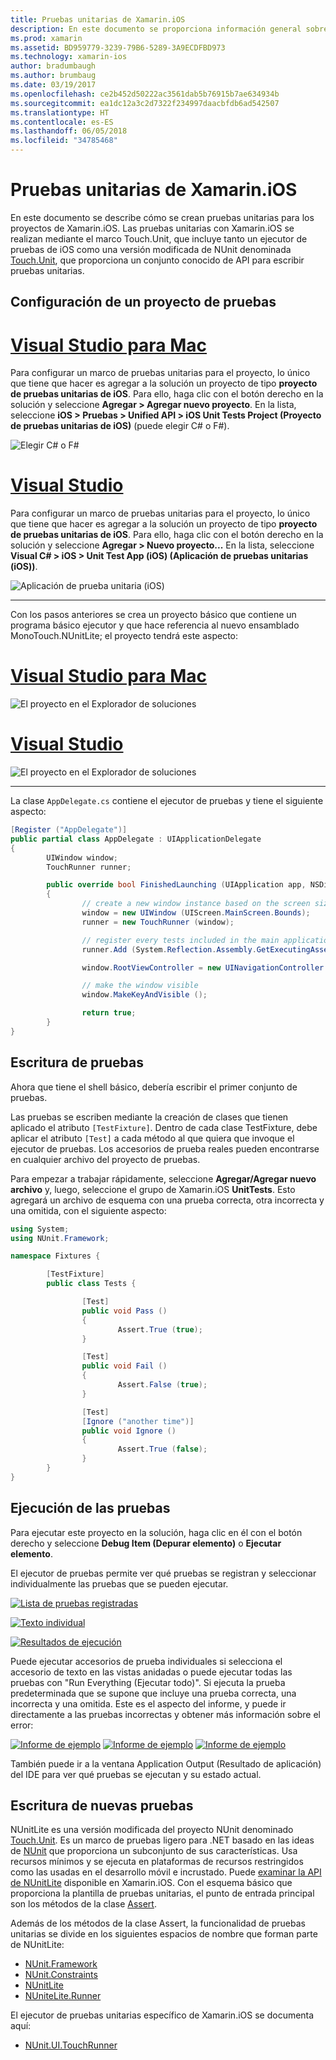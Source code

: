 ```yaml
---
title: Pruebas unitarias de Xamarin.iOS
description: En este documento se proporciona información general sobre cómo realizar pruebas unitarias de una aplicación Xamarin.iOS. Se describe cómo crear un proyecto de prueba unitaria, escribir pruebas y ejecutar pruebas.
ms.prod: xamarin
ms.assetid: BD959779-3239-79B6-5289-3A9ECDFBD973
ms.technology: xamarin-ios
author: bradumbaugh
ms.author: brumbaug
ms.date: 03/19/2017
ms.openlocfilehash: ce2b452d50222ac3561dab5b76915b7ae634934b
ms.sourcegitcommit: ea1dc12a3c2d7322f234997daacbfdb6ad542507
ms.translationtype: HT
ms.contentlocale: es-ES
ms.lasthandoff: 06/05/2018
ms.locfileid: "34785468"
---
```

# <a name="unit-testing-xamarinios-apps"></a>Pruebas unitarias de Xamarin.iOS

En este documento se describe cómo se crean pruebas unitarias para los proyectos de Xamarin.iOS.
Las pruebas unitarias con Xamarin.iOS se realizan mediante el marco Touch.Unit, que incluye tanto un ejecutor de pruebas de iOS como una versión modificada de NUnit denominada [Touch.Unit](https://github.com/xamarin/Touch.Unit), que proporciona un conjunto conocido de API para escribir pruebas unitarias.

## <a name="setting-up-a-test-project"></a>Configuración de un proyecto de pruebas

# <a name="visual-studio-for-mactabvsmac"></a>[Visual Studio para Mac](#tab/vsmac)

Para configurar un marco de pruebas unitarias para el proyecto, lo único que tiene que hacer es agregar a la solución un proyecto de tipo **proyecto de pruebas unitarias de iOS**. Para ello, haga clic con el botón derecho en la solución y seleccione **Agregar > Agregar nuevo proyecto**. En la lista, seleccione **iOS > Pruebas > Unified API > iOS Unit Tests Project (Proyecto de pruebas unitarias de iOS)** (puede elegir C# o F#).

![](touch.unit-images/00.png "Elegir C# o F#")

# <a name="visual-studiotabvswin"></a>[Visual Studio](#tab/vswin)

Para configurar un marco de pruebas unitarias para el proyecto, lo único que tiene que hacer es agregar a la solución un proyecto de tipo **proyecto de pruebas unitarias de iOS**. Para ello, haga clic con el botón derecho en la solución y seleccione **Agregar > Nuevo proyecto...** En la lista, seleccione **Visual C# > iOS > Unit Test App (iOS) (Aplicación de pruebas unitarias (iOS))**.

![](touch.unit-images/00a.png "Aplicación de prueba unitaria (iOS)")

-----

Con los pasos anteriores se crea un proyecto básico que contiene un programa básico ejecutor y que hace referencia al nuevo ensamblado MonoTouch.NUnitLite; el proyecto tendrá este aspecto:

# <a name="visual-studio-for-mactabvsmac"></a>[Visual Studio para Mac](#tab/vsmac)

![](touch.unit-images/01.png "El proyecto en el Explorador de soluciones")

# <a name="visual-studiotabvswin"></a>[Visual Studio](#tab/vswin)

![](touch.unit-images/01a.png "El proyecto en el Explorador de soluciones")

-----

La clase `AppDelegate.cs` contiene el ejecutor de pruebas y tiene el siguiente aspecto:

```csharp
[Register ("AppDelegate")]
public partial class AppDelegate : UIApplicationDelegate
{
        UIWindow window;
        TouchRunner runner;

        public override bool FinishedLaunching (UIApplication app, NSDictionary options)
        {
                // create a new window instance based on the screen size
                window = new UIWindow (UIScreen.MainScreen.Bounds);
                runner = new TouchRunner (window);

                // register every tests included in the main application/assembly
                runner.Add (System.Reflection.Assembly.GetExecutingAssembly ());

                window.RootViewController = new UINavigationController (runner.GetViewController ());

                // make the window visible
                window.MakeKeyAndVisible ();

                return true;
        }
}
```

## <a name="writing-some-tests"></a>Escritura de pruebas

Ahora que tiene el shell básico, debería escribir el primer conjunto de pruebas.

Las pruebas se escriben mediante la creación de clases que tienen aplicado el atributo `[TestFixture]`. Dentro de cada clase TestFixture, debe aplicar el atributo `[Test]` a cada método al que quiera que invoque el ejecutor de pruebas. Los accesorios de prueba reales pueden encontrarse en cualquier archivo del proyecto de pruebas.

Para empezar a trabajar rápidamente, seleccione **Agregar/Agregar nuevo archivo** y, luego, seleccione el grupo de Xamarin.iOS **UnitTests**. Esto agregará un archivo de esquema con una prueba correcta, otra incorrecta y una omitida, con el siguiente aspecto:

```csharp
using System;
using NUnit.Framework;

namespace Fixtures {

        [TestFixture]
        public class Tests {

                [Test]
                public void Pass ()
                {
                        Assert.True (true);
                }

                [Test]
                public void Fail ()
                {
                        Assert.False (true);
                }

                [Test]
                [Ignore ("another time")]
                public void Ignore ()
                {
                        Assert.True (false);
                }
        }
}
```

## <a name="running-your-tests"></a>Ejecución de las pruebas

Para ejecutar este proyecto en la solución, haga clic en él con el botón derecho y seleccione **Debug Item (Depurar elemento)** o **Ejecutar elemento**.

El ejecutor de pruebas permite ver qué pruebas se registran y seleccionar individualmente las pruebas que se pueden ejecutar.

[![](touch.unit-images/02.png "Lista de pruebas registradas")](touch.unit-images/02.png#lightbox) 

[![](touch.unit-images/03.png "Texto individual")](touch.unit-images/03.png#lightbox) 

[![](touch.unit-images/04.png "Resultados de ejecución")](touch.unit-images/04.png#lightbox)

Puede ejecutar accesorios de prueba individuales si selecciona el accesorio de texto en las vistas anidadas o puede ejecutar todas las pruebas con "Run Everything (Ejecutar todo)". Si ejecuta la prueba predeterminada que se supone que incluye una prueba correcta, una incorrecta y una omitida. Este es el aspecto del informe, y puede ir directamente a las pruebas incorrectas y obtener más información sobre el error:

[![](touch.unit-images/05.png "Informe de ejemplo")](touch.unit-images/05.png#lightbox) [![](touch.unit-images/05.png "Informe de ejemplo")](touch.unit-images/05.png#lightbox) [![](touch.unit-images/05.png "Informe de ejemplo")](touch.unit-images/05.png#lightbox)

También puede ir a la ventana Application Output (Resultado de aplicación) del IDE para ver qué pruebas se ejecutan y su estado actual.

## <a name="writing-new-tests"></a>Escritura de nuevas pruebas

NUnitLite es una versión modificada del proyecto NUnit denominado [Touch.Unit](https://github.com/xamarin/Touch.Unit). Es un marco de pruebas ligero para .NET basado en las ideas de [NUnit](http://nunit.com/) que proporciona un subconjunto de sus características.
Usa recursos mínimos y se ejecuta en plataformas de recursos restringidos como las usadas en el desarrollo móvil e incrustado. Puede [examinar la API de NUnitLite](https://developer.xamarin.com/api/namespace/NUnitLite/) disponible en Xamarin.iOS. Con el esquema básico que proporciona la plantilla de pruebas unitarias, el punto de entrada principal son los métodos de la clase [Assert](https://developer.xamarin.com/api/type/NUnit.Framework.Assert/).

Además de los métodos de la clase Assert, la funcionalidad de pruebas unitarias se divide en los siguientes espacios de nombre que forman parte de NUnitLite:

-   [NUnit.Framework](https://developer.xamarin.com/api/namespace/NUnit.Framework/)
-   [NUnit.Constraints](https://developer.xamarin.com/api/namespace/NUnit.Framework.Constraints/)
-   [NUnitLite](https://developer.xamarin.com/api/namespace/NUnitLite/)
-   [NUniteLite.Runner](https://developer.xamarin.com/api/namespace/NUnitLite.Runner/)


El ejecutor de pruebas unitarias específico de Xamarin.iOS se documenta aquí:

-   [NUnit.UI.TouchRunner](https://developer.xamarin.com/api/type/NUnit.UI.TouchRunner/)
